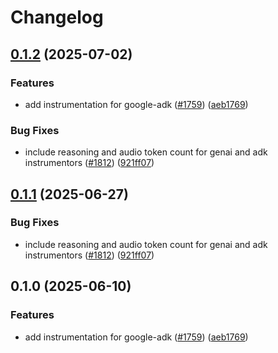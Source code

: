 # Changelog

## [0.1.2](https://github.com/RogerHYang/openinference/compare/python-openinference-instrumentation-google-adk-v0.1.1...python-openinference-instrumentation-google-adk-v0.1.2) (2025-07-02)


### Features

* add instrumentation for google-adk ([#1759](https://github.com/RogerHYang/openinference/issues/1759)) ([aeb1769](https://github.com/RogerHYang/openinference/commit/aeb17692d30cd8112bcad0990f1ec56491a59962))


### Bug Fixes

* include reasoning and audio token count for genai and adk instrumentors ([#1812](https://github.com/RogerHYang/openinference/issues/1812)) ([921ff07](https://github.com/RogerHYang/openinference/commit/921ff073e28ac2755b651dcdfac9ab3dbd673e70))

## [0.1.1](https://github.com/Arize-ai/openinference/compare/python-openinference-instrumentation-google-adk-v0.1.0...python-openinference-instrumentation-google-adk-v0.1.1) (2025-06-27)


### Bug Fixes

* include reasoning and audio token count for genai and adk instrumentors ([#1812](https://github.com/Arize-ai/openinference/issues/1812)) ([921ff07](https://github.com/Arize-ai/openinference/commit/921ff073e28ac2755b651dcdfac9ab3dbd673e70))

## 0.1.0 (2025-06-10)


### Features

* add instrumentation for google-adk ([#1759](https://github.com/Arize-ai/openinference/issues/1759)) ([aeb1769](https://github.com/Arize-ai/openinference/commit/aeb17692d30cd8112bcad0990f1ec56491a59962))

